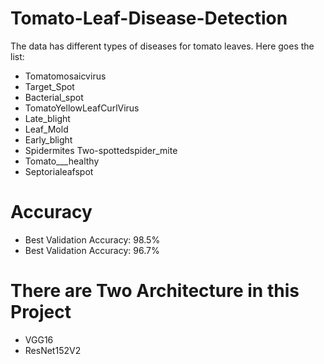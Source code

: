 # Tomato-Leaf-Disease-Detection
The data has different types of diseases for tomato leaves. Here goes the list:

* Tomatomosaicvirus
* Target_Spot
* Bacterial_spot
* TomatoYellowLeafCurlVirus
* Late_blight
* Leaf_Mold
* Early_blight
* Spidermites Two-spottedspider_mite
* Tomato___healthy
* Septorialeafspot
# Accuracy
* Best Validation Accuracy: 98.5%
* Best Validation Accuracy: 96.7%

# There are Two Architecture in this Project
- VGG16
- ResNet152V2
